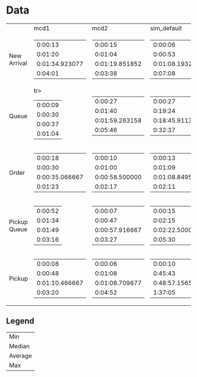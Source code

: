 
  <h1>Data</h1>
  <table>
  <tr>
    <td></td>
    <td>mcd1</td>
    <td>mcd2</td>
    <td>sim_default</td>
    <td>sim_halforder</td>
  </tr>
  <tr>
    <td>New Arrival</td>
    <td>
      <table>
        <tr>
          <td>0:00:13</td>
        </tr>
        <tr>
          <td>0:01:20</td>
        </tr>
        <tr>
          <td>0:01:34.923077</td>
        </tr>
        <tr>
          <td>0:04:01</td>
        </tr>
      </table>
    </td>
    <td>
      <table>
        <tr>
          <td>0:00:15</td>
        </tr>
        <tr>
          <td>0:01:04</td>
        </tr>
        <tr>
          <td>0:01:19.851852</td>
        </tr>
        <tr>
          <td>0:03:38</td>
        </tr>
      </table>
    </td>
    <td>
      <table>
        <tr>
          <td>0:00:06</td>
        </tr>
        <tr>
          <td>0:00:53</td>
        </tr>
        <tr>
          <td>0:01:08.193237</td>
        </tr>
        <tr>
          <td>0:07:08</td>
        </tr>
      </table>
    </td>
    <td>
      <table>
        <tr>
          <td>0:00:06</td>
        </tr>
        <tr>
          <td>0:00:53</td>
        </tr>
        <tr>
          <td>0:01:08.193237</td>
        </tr>
        <tr>
          <td>0:07:08</td>
        </tr>
      </table>
    </td>
  </tr>
  <tr>
    <td>Queue</td>
    <td>
      <table>
        <tr>
          <td>0:00:09</td>
        </tr>
        <tr>
          <td>0:00:30</td>
        </tr>
        tr>
          <td>0:00:37</td>
        </tr>
        <tr>
          <td>0:01:04</td>
        </tr>
      </table>
    </td>
    <td>
      <table>
        <tr>
          <td>0:00:27</td>
        </tr>
        <tr>
          <td>0:01:40</td>
        </tr>
        <tr>
          <td>0:01:59.263158</td>
        </tr>
        <tr>
          <td>0:05:46</td>
        </tr>
      </table>
    </td>
    <td>
      <table>
        <tr>
          <td>0:00:27</td>
        </tr>
        <tr>
          <td>0:19:24</td>
        </tr>
        <tr>
          <td>0:18:45.911330</td>
        </tr>
        <tr>
          <td>0:32:37</td>
        </tr>
      </table>
    </td>
    <td>
      <table>
        <tr>
          <td>0:00:07</td>
        </tr>
        <tr>
          <td>0:00:38</td>
        </tr>
        <tr>
          <td>0:00:43.026786</td>
        </tr>
        <tr>
          <td>0:01:56</td>
        </tr>
      </table>
    </td>
  </tr>
  <tr>
    <td>Order</td>
    <td>
      <table>
        <tr>
          <td>0:00:18</td>
        </tr>
        <tr>
          <td>0:00:30</td>
        </tr>
        <tr>
          <td>0:00:35.066667</td>
        </tr>
        <tr>
          <td>0:01:23</td>
        </tr>
      </table>
    </td>
    <td>
      <table>
        <tr>
          <td>0:00:10</td>
        </tr>
        <tr>
          <td>0:01:00</td>
        </tr>
        <tr>
          <td>0:00:58.500000</td>
        </tr>
        <tr>
          <td>0:02:17</td>
        </tr>
      </table>
    </td>
    <td>
      <table>
        <tr>
          <td>0:00:13</td>
        </tr>
        <tr>
          <td>0:01:09</td>
        </tr>
        <tr>
          <td>0:01:08.849515</td>
        </tr>
        <tr>
          <td>0:02:11</td>
        </tr>
      </table>
    </td>
    <td>
      <table>
        <tr>
          <td>0:00:11</td>
        </tr>
        <tr>
          <td>0:00:36</td>
        </tr>
        <tr>
          <td>0:00:36.059322</td>
        </tr>
        <tr>
          <td>0:01:06</td>
        </tr>
      </table>
    </td>
  </tr>
    <tr>
    <td>Pickup Queue</td>
    <td>
      <table>
        <tr>
          <td>0:00:52</td>
        </tr>
        <tr>
          <td>0:01:34</td>
        </tr>
        <tr>
          <td>0:01:49</td>
        </tr>
        <tr>
          <td>0:03:16</td>
        </tr>
      </table>
    </td>
    <td>
      <table>
        <tr>
          <td>0:00:07</td>
        </tr>
        <tr>
          <td>0:00:47</td>
        </tr>
        <tr>
          <td>0:00:57.916667</td>
        </tr>
        <tr>
          <td>0:03:27</td>
        </tr>
      </table>
    </td>
    <td>
      <table>
        <tr>
          <td>0:00:15</td>
        </tr>
        <tr>
          <td>0:02:15</td>
        </tr>
        <tr>
          <td>0:02:22.500000</td>
        </tr>
        <tr>
          <td>0:05:30</td>
        </tr>
      </table>
    </td>
    <td>
      <table>
        <tr>
          <td>0:00:16</td>
        </tr>
        <tr>
          <td>0:01:52</td>
        </tr>
        <tr>
          <td>0:02:21.206061</td>
        </tr>
        <tr>
          <td>0:11:44</td>
        </tr>
      </table>
    </td>
  </tr>
    <tr>
    <td>Pickup</td>
    <td>
      <table>
        <tr>
          <td>0:00:08</td>
        </tr>
        <tr>
          <td>0:00:48</td>
        </tr>
        <tr>
          <td>0:01:10.466667</td>
        </tr>
        <tr>
          <td>0:03:20</td>
        </tr>
      </table>
    </td>
    <td>
      <table>
        <tr>
          <td>0:00:06</td>
        </tr>
        <tr>
          <td>0:01:08</td>
        </tr>
        <tr>
          <td>0:01:08.709677</td>
        </tr>
        <tr>
          <td>0:04:52</td>
        </tr>
      </table>
    </td>
    <td>
      <table>
        <tr>
          <td>0:00:10</td>
        </tr>
        <tr>
          <td>0:45:43</td>
        </tr>
        <tr>
          <td>0:48:57.156522</td>
        </tr>
        <tr>
          <td>1:37:05</td>
        </tr>
      </table>
    </td>
    <td>
      <table>
        <tr>
          <td>0:00:06</td>
        </tr>
        <tr>
          <td>0:04:23</td>
        </tr>
        <tr>
          <td>0:04:41.561644</td>
        </tr>
        <tr>
          <td>0:11:37</td>
        </tr>
      </table>
    </td>
  </tr>
  </table>

  <h2>Legend</h2>
  <table>
    <tr>
      <tr>
        <td>Min</td>
      </tr>
      <tr>
        <td>Median</td>
      </tr>
      <tr>
        <td>Average</td>
      </tr>
      <tr>
        <td>Max</td>
      </tr>
    </tr>
  </table>
  